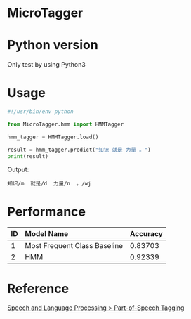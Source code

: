 # MicroTagger

# Python version
Only test by using Python3

# Usage
```python
#!/usr/bin/env python

from MicroTagger.hmm import HMMTagger

hmm_tagger = HMMTagger.load()

result = hmm_tagger.predict("知识 就是 力量 。")
print(result)
```

Output:
```text
知识/m  就是/d  力量/n  。/wj
```


# Performance

| ID | Model Name                   | Accuracy |
|:---|:-----------------------------|:---------|
| 1  | Most Frequent Class Baseline | 0.83703  |
| 2  | HMM                          | 0.92339  |

# Reference
[Speech and Language Processing > Part-of-Speech Tagging]([](https://web.stanford.edu/~jurafsky/slp3/10.pdf))
